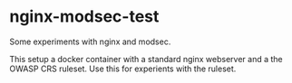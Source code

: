# nginx-modsec-test
Some experiments with nginx and modsec.

This setup a docker container with a standard nginx webserver
and a the OWASP CRS ruleset.
Use this for experients with the ruleset.
